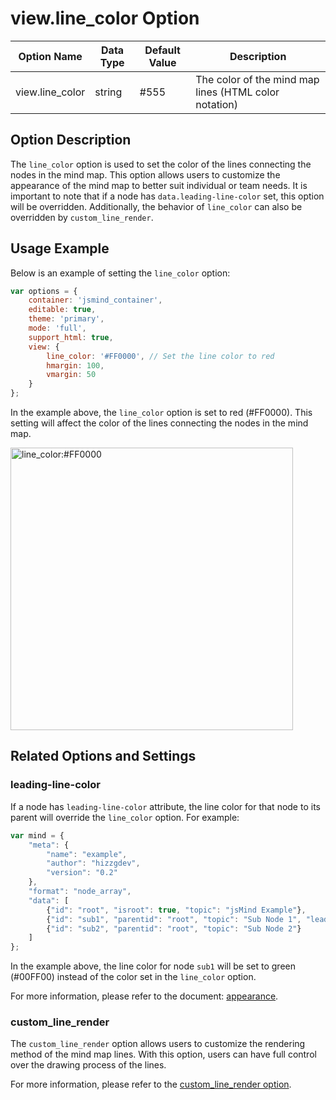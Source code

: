 # view.line_color Option

| Option Name | Data Type | Default Value | Description |
| --- | --- | --- | --- |
| view.line_color | string | #555 | The color of the mind map lines (HTML color notation) |

## Option Description

The `line_color` option is used to set the color of the lines connecting the nodes in the mind map. This option allows users to customize the appearance of the mind map to better suit individual or team needs. It is important to note that if a node has `data.leading-line-color` set, this option will be overridden. Additionally, the behavior of `line_color` can also be overridden by `custom_line_render`.

## Usage Example

Below is an example of setting the `line_color` option:

```javascript
var options = {
    container: 'jsmind_container',
    editable: true,
    theme: 'primary',
    mode: 'full',
    support_html: true,
    view: {
        line_color: '#FF0000', // Set the line color to red
        hmargin: 100,
        vmargin: 50
    }
};
```

In the example above, the `line_color` option is set to red (#FF0000). This setting will affect the color of the lines connecting the nodes in the mind map.

<img width="452" alt="line_color:#FF0000" src="https://github.com/hizzgdev/jsmind/assets/1690290/2ae28830-4aee-4c8d-b073-e3e07d33af3c">

## Related Options and Settings

### leading-line-color

If a node has `leading-line-color` attribute, the line color for that node to its parent will override the `line_color` option. For example:

```javascript
var mind = {
    "meta": {
        "name": "example",
        "author": "hizzgdev",
        "version": "0.2"
    },
    "format": "node_array",
    "data": [
        {"id": "root", "isroot": true, "topic": "jsMind Example"},
        {"id": "sub1", "parentid": "root", "topic": "Sub Node 1", "leading-line-color": "#00FF00"},
        {"id": "sub2", "parentid": "root", "topic": "Sub Node 2"}
    ]
};
```

In the example above, the line color for node `sub1` will be set to green (#00FF00) instead of the color set in the `line_color` option.

For more information, please refer to the document: [appearance](../advanced/appearance.md).

### custom_line_render

The `custom_line_render` option allows users to customize the rendering method of the mind map lines. With this option, users can have full control over the drawing process of the lines.

For more information, please refer to the [custom_line_render option](option.view.custom_line_render.md).